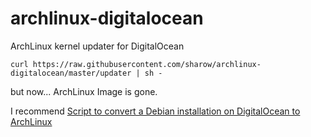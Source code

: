 archlinux-digitalocean
======================

ArchLinux kernel updater for DigitalOcean

`curl https://raw.githubusercontent.com/sharow/archlinux-digitalocean/master/updater | sh -`

but now... ArchLinux Image is gone.

I recommend [Script to convert a Debian installation on DigitalOcean to ArchLinux](https://github.com/gh2o/digitalocean-debian-to-arch)

